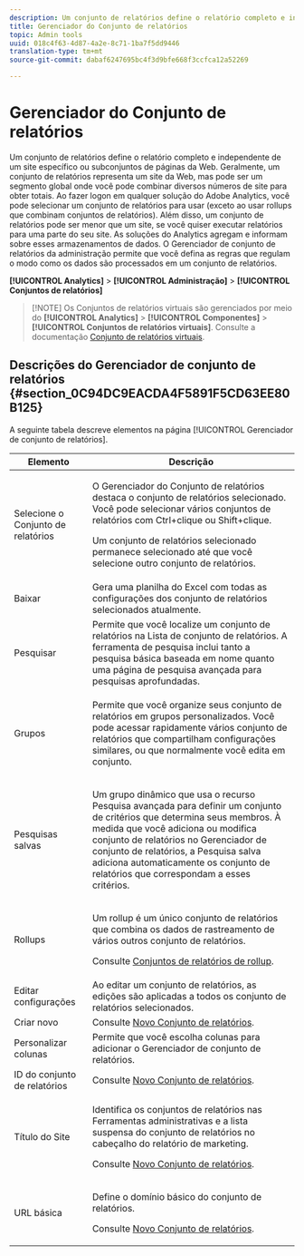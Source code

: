 ```yaml
---
description: Um conjunto de relatórios define o relatório completo e independente de um site específico ou subconjuntos de páginas da Web. Geralmente, um conjunto de relatórios representa um site da Web, mas pode ser um segmento global onde você pode combinar diversos números de site para obter totais. Ao fazer logon em qualquer solução do Adobe Analytics, você pode selecionar um conjunto de relatórios para usar (exceto ao usar rollups que combinam conjuntos de relatórios). Além disso, um conjunto de relatórios pode ser menor que um site, se você quiser executar relatórios para uma parte do seu site. As soluções do Analytics agregam e informam sobre esses armazenamentos de dados. O Gerenciador de conjunto de relatórios da administração permite que você defina as regras que regulam o modo como os dados são processados em um conjunto de relatórios.
title: Gerenciador do Conjunto de relatórios
topic: Admin tools
uuid: 018c4f63-4d87-4a2e-8c71-1ba7f5dd9446
translation-type: tm+mt
source-git-commit: dabaf6247695bc4f3d9bfe668f3ccfca12a52269

---
```



# Gerenciador do Conjunto de relatórios

Um conjunto de relatórios define o relatório completo e independente de um site específico ou subconjuntos de páginas da Web. Geralmente, um conjunto de relatórios representa um site da Web, mas pode ser um segmento global onde você pode combinar diversos números de site para obter totais. Ao fazer logon em qualquer solução do Adobe Analytics, você pode selecionar um conjunto de relatórios para usar (exceto ao usar rollups que combinam conjuntos de relatórios). Além disso, um conjunto de relatórios pode ser menor que um site, se você quiser executar relatórios para uma parte do seu site. As soluções do Analytics agregam e informam sobre esses armazenamentos de dados. O Gerenciador de conjunto de relatórios da administração permite que você defina as regras que regulam o modo como os dados são processados em um conjunto de relatórios.

**[!UICONTROL Analytics]** > **[!UICONTROL Administração]** > **[!UICONTROL Conjuntos de relatórios]**

>[!NOTE] Os Conjuntos de relatórios virtuais são gerenciados por meio do **[!UICONTROL Analytics]** > **[!UICONTROL Componentes]** > **[!UICONTROL Conjuntos de relatórios virtuais]**. Consulte a documentação [Conjunto de relatórios virtuais](/help/components/vrs/vrs-about.md).

## Descrições do Gerenciador de conjunto de relatórios {#section_0C94DC9EACDA4F5891F5CD63EE80B125}

A seguinte tabela descreve elementos na página [!UICONTROL Gerenciador de conjunto de relatórios].

<table id="table_F739FBD8DB8D409E916F12F61C5953D0"> 
 <thead> 
  <tr> 
   <th colname="col1" class="entry"> Elemento </th> 
   <th colname="col2" class="entry"> Descrição </th> 
  </tr> 
 </thead>
 <tbody> 
  <tr> 
   <td colname="col1"> <span class="wintitle"> Selecione o Conjunto de relatórios</span> </td> 
   <td colname="col2"> <p>O <span class="wintitle">Gerenciador do Conjunto de relatórios</span> destaca o conjunto de relatórios selecionado. Você pode selecionar vários conjuntos de relatórios com <span class="uicontrol">Ctrl+clique</span> ou <span class="uicontrol">Shift+clique</span>. </p> <p>Um conjunto de relatórios selecionado permanece selecionado até que você selecione outro conjunto de relatórios. </p> </td> 
  </tr> 
  <tr> 
   <td colname="col1"> <span class="wintitle"> Baixar</span> </td> 
   <td colname="col2"> Gera uma planilha do Excel com todas as configurações dos conjunto de relatórios selecionados atualmente. </td> 
  </tr> 
  <tr> 
   <td colname="col1"> <span class="wintitle"> Pesquisar</span> </td> 
   <td colname="col2"> Permite que você localize um conjunto de relatórios na Lista de conjunto de relatórios. A ferramenta de pesquisa inclui tanto a pesquisa básica baseada em nome quanto uma página de pesquisa avançada para pesquisas aprofundadas. </td> 
  </tr> 
  <tr> 
   <td colname="col1"> <span class="wintitle"> Grupos</span> </td> 
   <td colname="col2"> <p>Permite que você organize seus conjunto de relatórios em grupos personalizados. Você pode acessar rapidamente vários conjunto de relatórios que compartilham configurações similares, ou que normalmente você edita em conjunto. </p> </td> 
  </tr> 
  <tr> 
   <td colname="col1"> <span class="wintitle"> Pesquisas salvas</span> </td> 
   <td colname="col2"> <p>Um grupo dinâmico que usa o recurso <span class="wintitle">Pesquisa avançada</span> para definir um conjunto de critérios que determina seus membros. À medida que você adiciona ou modifica conjunto de relatórios no <span class="wintitle">Gerenciador de conjunto de relatórios</span>, a <span class="wintitle">Pesquisa salva</span> adiciona automaticamente os conjunto de relatórios que correspondam a esses critérios. </p> </td> 
  </tr> 
  <tr> 
   <td colname="col1"> <span class="wintitle"> Rollups</span> </td> 
   <td colname="col2"> <p>Um rollup é um único conjunto de relatórios que combina os dados de rastreamento de vários outros conjunto de relatórios. </p> <p>Consulte <a href="/help/admin/c-manage-report-suites/rollup-report-suite.md"> Conjuntos de relatórios de rollup</a>. </p> </td> 
  </tr> 
  <tr> 
   <td colname="col1"> <span class="wintitle"> Editar configurações</span> </td> 
   <td colname="col2"> Ao editar um conjunto de relatórios, as edições são aplicadas a todos os conjunto de relatórios selecionados. </td> 
  </tr> 
  <tr> 
   <td colname="col1"> <span class="wintitle"> Criar novo</span> </td> 
   <td colname="col2">Consulte <a href="/help/admin/c-manage-report-suites/c-new-report-suite/new-report-suite.md">Novo Conjunto de relatórios</a>. </td> 
  </tr> 
  <tr> 
   <td colname="col1"> <span class="wintitle"> Personalizar colunas</span> </td> 
   <td colname="col2">Permite que você escolha colunas para adicionar o <span class="wintitle">Gerenciador de conjunto de relatórios</span>. </td> 
  </tr> 
  <tr> 
   <td colname="col1"> <span class="wintitle"> ID do conjunto de relatórios</span> </td> 
   <td colname="col2">Consulte <a href="/help/admin/c-manage-report-suites/c-new-report-suite/new-report-suite.md">Novo Conjunto de relatórios</a>. </td> 
  </tr> 
  <tr> 
   <td colname="col1"> <span class="wintitle"> Título do Site</span> </td> 
   <td colname="col2"> <p>Identifica os conjuntos de relatórios nas Ferramentas administrativas e a lista suspensa do conjunto de relatórios no cabeçalho do relatório de marketing. </p> <p>Consulte <a href="/help/admin/c-manage-report-suites/c-new-report-suite/new-report-suite.md">Novo Conjunto de relatórios</a>. </p> </td> 
  </tr> 
  <tr> 
   <td colname="col1"> <span class="wintitle"> URL básica</span> </td> 
   <td colname="col2"> <p>Define o domínio básico do conjunto de relatórios. </p> <p>Consulte <a href="/help/admin/c-manage-report-suites/c-new-report-suite/new-report-suite.md">Novo Conjunto de relatórios</a>. </p> </td> 
  </tr> 
 </tbody> 
</table>

